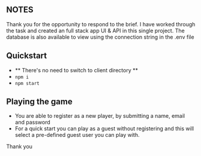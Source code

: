 
## NOTES
Thank you for the opportunity to respond to the brief.
I have worked through the task and created an full stack app UI & API in this single project.
The database is also available to view using the connection string in the .env file


## Quickstart
- ** There's no need to switch to client directory ** 
- `npm i`
- `npm start`


## Playing the game
- You are able to register as a new player, by submitting a name, email and password
- For a quick start you can play as a guest without registering and this will select a pre-defined guest user you can play with.


Thank you